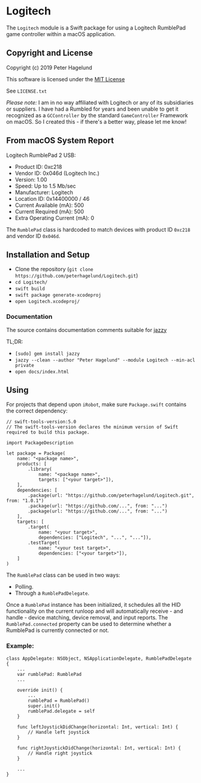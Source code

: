 # Logitech

The `Logitech` module is a Swift package for using a Logitech RumblePad game controller within a macOS application.

## Copyright and License

Copyright (c) 2019 Peter Hagelund

This software is licensed under the [MIT License](https://en.wikipedia.org/wiki/MIT_License)

See `LICENSE.txt`

_Please note:_ I am in no way affiliated with Logitech or any of its subsidiaries or suppliers. I have had a Rumbled for years and been unable
to get it recognized as a `GCController` by the standard `GameController` Framework on macOS. So I created this - if there's a better way,
please let me know!

## From macOS System Report

Logitech RumblePad 2 USB:

- Product ID: 0xc218
- Vendor ID: 0x046d  (Logitech Inc.)
- Version:	 1.00
- Speed: Up to 1.5 Mb/sec
- Manufacturer: Logitech
- Location ID: 0x14400000 / 46
- Current Available (mA): 500
- Current Required (mA): 500
- Extra Operating Current (mA): 0

The `RumblePad` class is hardcoded to match devices with product ID `0xc218` and vendor ID `0x046d`.

## Installation and Setup

* Clone the repository (`git clone https://github.com/peterhagelund/Logitech.git`)
* `cd Logitech/`
* `swift build`
* `swift package generate-xcodeproj`
* `open Logitech.xcodeproj/`

### Documentation

The source contains documentation comments suitable for [jazzy](https://github.com/realm/jazzy)

TL;DR:
* `[sudo] gem install jazzy`
* `jazzy --clean --author "Peter Hagelund" --module Logitech --min-acl private`
* `open docs/index.html`

## Using

For projects that depend upon `iRobot`, make sure `Package.swift` contains the correct dependency:

    // swift-tools-version:5.0
    // The swift-tools-version declares the minimum version of Swift required to build this package.

    import PackageDescription

    let package = Package(
        name: "<package name>",
        products: [
            .library(
                name: "<package name>",
                targets: ["<your target>"]),
        ],
        dependencies: [
            .package(url: "https://github.com/peterhagelund/Logitech.git", from: "1.0.1")
            .package(url: "https://github.com/...", from: "...")
            .package(url: "https://github.com/...", from: "...")
        ],
        targets: [
            .target(
                name: "<your target>",
                dependencies: ["Logitech", "...", "..."]),
            .testTarget(
                name: "<your test target>",
                dependencies: ["<your target>"]),
        ]
    )

The `RumblePad` class can be used in two ways:

- Polling.
- Through a `RumblePadDelegate`.

Once a `RumblePad` instance has been initialized, it schedules all the HID functionality on the current runloop and will automatically receive - and handle - device matching, device removal, and input reports.
The `RumblePad.connected` property can be used to determine whether a RumblePad is currently connected or not.

### Example:


    class AppDelegate: NSObject, NSApplicationDelegate, RumblePadDelegate {
        ...
        var rumblePad: RumblePad
        ...
        
        override init() {
            ...
            rumblePad = RumblePad()
            super.init()
            rumblePad.delegate = self
        }
        
        func leftJoystickDidChange(horizontal: Int, vertical: Int) {
            // Handle left joystick
        }
        
        func rightJoystickDidChange(horizontal: Int, vertical: Int) {
            // Handle right joystick
        }
        
        ...
    }
